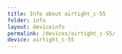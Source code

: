 ```yaml
---
title: Info about airtight_c-55
folder: info
layout: deviceinfo
permalink: /devices/airtight_c-55/
device: airtight_c-55
---
```

